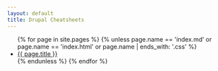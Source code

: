 ```yaml
---
layout: default
title: Drupal Cheatsheets
---
```


<ul>
  {% for page in site.pages %}
    {% unless page.name == 'index.md' or page.name == 'index.html' or page.name | ends_with: '.css' %}
        <li><a href="{{ page.url | relative_url }}">{{ page.title }}</a></li>
    {% endunless %}
  {% endfor %}
</ul>
